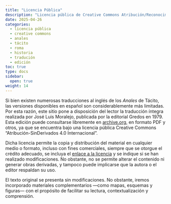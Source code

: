 ```yaml
---
title: "Licencia Pública"
description: "Licencia pública de Creative Commons Atribución/Reconocimiento-SinDerivados 4.0 Internacional."
date: 2025-04-26
categories: 
  - licencia pública
  - creative commons
  - anales
  - tácito
  - roma
  - historia
  - tradución
  - edición
toc: true
type: docs
sidebar:
  open: true
weight: 14
---
```


Si bien existen numerosas traducciones al inglés de los *Anales* de Tácito, las versiones disponibles en español son considerablemente más limitadas. Por esta razón, este sitio pone a disposición del lector la traducción íntegra realizada por José Luis Moralejo, publicada por la editorial Gredos en 1979. Esta edición puede consultarse libremente en [archive.org](https://archive.org/details/ColeccionObrasGrecoLatinas1/019.TcitoanaleslibrosI-vi/mode/2up), en formato PDF y otros, ya que se encuentra bajo una licencia pública Creative Commons “Atribución-SinDerivados 4.0 Internacional”.

Dicha licencia permite la copia y distribución del material en cualquier medio o formato, incluso con fines comerciales, siempre que se otorgue el crédito adecuado, se incluya el [enlace a la licencia](https://creativecommons.org/licenses/by-nd/4.0/) y se indique si se han realizado modificaciones. No obstante, no se permite alterar el contenido ni generar obras derivadas, y tampoco puede implicarse que la autora o el editor respaldan su uso.

El texto original se presenta sin modificaciones. No obstante, iremos incorporado materiales complementarios —como mapas, esquemas y figuras— con el propósito de facilitar su lectura, contextualización y comprensión.



